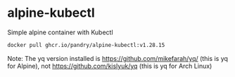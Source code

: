 # alpine-kubectl
Simple alpine container with Kubectl

```bash
docker pull ghcr.io/pandry/alpine-kubectl:v1.28.15
```

Note: The yq version installed is https://github.com/mikefarah/yq/ (this is yq for Alpine), not https://github.com/kislyuk/yq (this is yq for Arch Linux)

